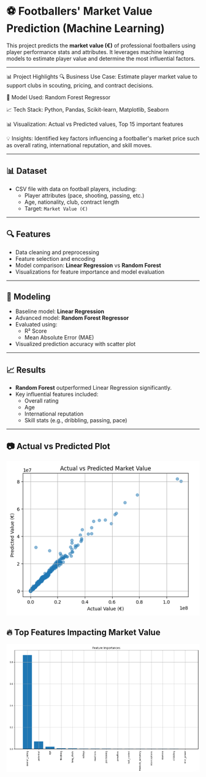 # ⚽ Footballers' Market Value Prediction (Machine Learning)

This project predicts the **market value (€)** of professional footballers using player performance stats and attributes. It leverages machine learning models to estimate player value and determine the most influential factors.

---


📊 Project Highlights
🔍 Business Use Case: Estimate player market value to support clubs in scouting, pricing, and contract decisions.

🧠 Model Used: Random Forest Regressor

📈 Tech Stack: Python, Pandas, Scikit-learn, Matplotlib, Seaborn

📊 Visualization: Actual vs Predicted values, Top 15 important features

💡 Insights: Identified key factors influencing a footballer's market price such as overall rating, international reputation, and skill moves.

---

## 📊 Dataset

- CSV file with data on football players, including:
  - Player attributes (pace, shooting, passing, etc.)
  - Age, nationality, club, contract length
  - Target: `Market Value (€)`

---

## 🔍 Features

- Data cleaning and preprocessing
- Feature selection and encoding
- Model comparison: **Linear Regression** vs **Random Forest**
- Visualizations for feature importance and model evaluation

---

## 🧠 Modeling

- Baseline model: **Linear Regression**
- Advanced model: **Random Forest Regressor**
- Evaluated using:
  - R² Score
  - Mean Absolute Error (MAE)
- Visualized prediction accuracy with scatter plot

---

## 📈 Results

- **Random Forest** outperformed Linear Regression significantly.
- Key influential features included:
  - Overall rating
  - Age
  - International reputation
  - Skill stats (e.g., dribbling, passing, pace)

---

## 📷 Actual vs Predicted Plot
![Actual vs Predicted](images/actual_vs_predicted.png)

## 🔥 Top Features Impacting Market Value
![Feature Importance](images/feature_importance.png)
